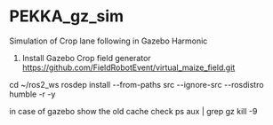 # PEKKA_gz_sim
Simulation of Crop lane following in Gazebo Harmonic 

1. Install Gazebo Crop field generator
   https://github.com/FieldRobotEvent/virtual_maize_field.git

cd ~/ros2_ws
rosdep install --from-paths src --ignore-src --rosdistro humble -r -y


in case of gazebo show the old cache 
check ps aux | grep gz
kill -9

